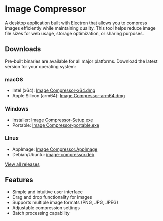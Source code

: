 # Image Compressor

A desktop application built with Electron that allows you to compress images efficiently while maintaining quality. This tool helps reduce image file sizes for web usage, storage optimization, or sharing purposes.

## Downloads

Pre-built binaries are available for all major platforms. Download the latest version for your operating system:

### macOS
- Intel (x64): [Image Compressor-x64.dmg](../../releases/latest/download/Image.Compressor-x64.dmg)
- Apple Silicon (arm64): [Image Compressor-arm64.dmg](../../releases/latest/download/Image.Compressor-arm64.dmg)

### Windows
- Installer: [Image Compressor-Setup.exe](../../releases/latest/download/Image.Compressor-Setup.exe)
- Portable: [Image Compressor-portable.exe](../../releases/latest/download/Image.Compressor-portable.exe)

### Linux
- AppImage: [Image Compressor.AppImage](../../releases/latest/download/Image.Compressor.AppImage)
- Debian/Ubuntu: [image-compressor.deb](../../releases/latest/download/image-compressor.deb)

[View all releases](../../releases)

## Features

- Simple and intuitive user interface
- Drag and drop functionality for images
- Supports multiple image formats (PNG, JPG, JPEG)
- Adjustable compression settings
- Batch processing capability